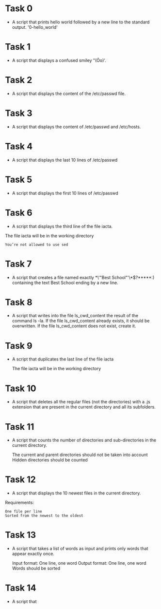 # Task 0
 - A script that prints hello world followed by a new line to the standard output. '0-hello_world'
# Task 1
 - A  script that displays a confused smiley "(Ôo)'.
# Task 2
 - A script that displays the content of the /etc/passwd file.
# Task 3
 - A script that displays the content of /etc/passwd and /etc/hosts.
# Task 4
 - A script that displays the last 10 lines of /etc/passwd
# Task 5
 - A script that displays the first 10 lines of /etc/passwd
# Task 6
 - A script that displays the third line of the file iacta.

The file iacta will be in the working directory

    You’re not allowed to use sed
# Task 7
 - A script that creates a file named exactly \*\\'"Best School"\'\\*$\?\*\*\*\*\*:) containing the text Best School ending by a new line.
# Task 8
 - A script that writes into the file ls_cwd_content the result of the command ls -la. If the file ls_cwd_content already exists, it should be overwritten. If the file ls_cwd_content does not exist, create it.
# Task 9
 - A script that duplicates the last line of the file iacta

    The file iacta will be in the working directory
# Task 10 
 - A script that deletes all the regular files (not the directories) with a .js extension that are present in the current directory and all its subfolders.
# Task 11
 - A script that counts the number of directories and sub-directories in the current directory.

    The current and parent directories should not be taken into account
    Hidden directories should be counted
# Task 12
 - A script that displays the 10 newest files in the current directory.

Requirements:

    One file per line
    Sorted from the newest to the oldest
# Task 13
 - A script that takes a list of words as input and prints only words that appear exactly once.

    Input format: One line, one word
    Output format: One line, one word
    Words should be sorted
# Task 14
 - A script that       

